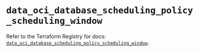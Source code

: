 # `data_oci_database_scheduling_policy_scheduling_window`

Refer to the Terraform Registry for docs: [`data_oci_database_scheduling_policy_scheduling_window`](https://registry.terraform.io/providers/hashicorp/oci/7.19.0/docs/data-sources/database_scheduling_policy_scheduling_window).
